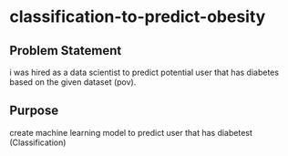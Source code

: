 # classification-to-predict-obesity
## Problem Statement
i was hired as a data scientist to predict potential user that has diabetes based on the given dataset (pov).
## Purpose 
create machine learning model to predict user that has diabetest (Classification)
